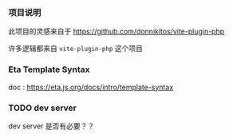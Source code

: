 ### 项目说明

此项目的灵感来自于 https://github.com/donnikitos/vite-plugin-php

许多逻辑都来自 `vite-plugin-php` 这个项目





### Eta Template Syntax

doc : https://eta.js.org/docs/intro/template-syntax


### TODO dev server

dev server 是否有必要？？